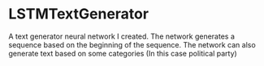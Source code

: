 # LSTMTextGenerator

A text generator neural network I created. The network generates a sequence based on the beginning of the sequence. The network can also generate text based on some categories (In this case political party)
